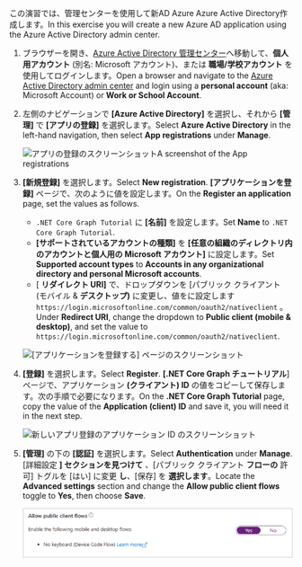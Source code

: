 <!-- markdownlint-disable MD002 MD041 -->

<span data-ttu-id="c4092-101">この演習では、管理センターを使用して新AD Azure Azure Active Directory作成します。</span><span class="sxs-lookup"><span data-stu-id="c4092-101">In this exercise you will create a new Azure AD application using the Azure Active Directory admin center.</span></span>

1. <span data-ttu-id="c4092-102">ブラウザーを開き、[Azure Active Directory 管理センター](https://aad.portal.azure.com)へ移動して、**個人用アカウント** (別名: Microsoft アカウント)、または **職場/学校アカウント** を使用してログインします。</span><span class="sxs-lookup"><span data-stu-id="c4092-102">Open a browser and navigate to the [Azure Active Directory admin center](https://aad.portal.azure.com) and login using a **personal account** (aka: Microsoft Account) or **Work or School Account**.</span></span>

1. <span data-ttu-id="c4092-103">左側のナビゲーションで **[Azure Active Directory]** を選択し、それから **[管理]** で **[アプリの登録]** を選択します。</span><span class="sxs-lookup"><span data-stu-id="c4092-103">Select **Azure Active Directory** in the left-hand navigation, then select **App registrations** under **Manage**.</span></span>

    ![<span data-ttu-id="c4092-104">アプリの登録のスクリーンショット</span><span class="sxs-lookup"><span data-stu-id="c4092-104">A screenshot of the App registrations</span></span> ](./images/aad-portal-app-registrations.png)

1. <span data-ttu-id="c4092-105">**[新規登録]** を選択します。</span><span class="sxs-lookup"><span data-stu-id="c4092-105">Select **New registration**.</span></span> <span data-ttu-id="c4092-106">**[アプリケーションを登録]** ページで、次のように値を設定します。</span><span class="sxs-lookup"><span data-stu-id="c4092-106">On the **Register an application** page, set the values as follows.</span></span>

    - <span data-ttu-id="c4092-107">`.NET Core Graph Tutorial` に **[名前]** を設定します。</span><span class="sxs-lookup"><span data-stu-id="c4092-107">Set **Name** to `.NET Core Graph Tutorial`.</span></span>
    - <span data-ttu-id="c4092-108">**[サポートされているアカウントの種類]** を **[任意の組織のディレクトリ内のアカウントと個人用の Microsoft アカウント]** に設定します。</span><span class="sxs-lookup"><span data-stu-id="c4092-108">Set **Supported account types** to **Accounts in any organizational directory and personal Microsoft accounts**.</span></span>
    - <span data-ttu-id="c4092-109">[ **リダイレクト URI]** で、ドロップダウンを [パブリック クライアント (モバイル & **デスクトップ)** に変更し、値をに設定します `https://login.microsoftonline.com/common/oauth2/nativeclient` 。</span><span class="sxs-lookup"><span data-stu-id="c4092-109">Under **Redirect URI**, change the dropdown to **Public client (mobile & desktop)**, and set the value to `https://login.microsoftonline.com/common/oauth2/nativeclient`.</span></span>

    ![[アプリケーションを登録する] ページのスクリーンショット](./images/aad-register-an-app.png)

1. <span data-ttu-id="c4092-111">**[登録]** を選択します。</span><span class="sxs-lookup"><span data-stu-id="c4092-111">Select **Register**.</span></span> <span data-ttu-id="c4092-112">**[.NET Core Graph チュートリアル**] ページで、アプリケーション **(クライアント) ID** の値をコピーして保存します。次の手順で必要になります。</span><span class="sxs-lookup"><span data-stu-id="c4092-112">On the **.NET Core Graph Tutorial** page, copy the value of the **Application (client) ID** and save it, you will need it in the next step.</span></span>

    ![新しいアプリ登録のアプリケーション ID のスクリーンショット](./images/aad-application-id.png)

1. <span data-ttu-id="c4092-114">**[管理]** の下の **[認証]** を選択します。</span><span class="sxs-lookup"><span data-stu-id="c4092-114">Select **Authentication** under **Manage**.</span></span> <span data-ttu-id="c4092-115">[詳細設定 **] セクションを見つけて** 、[パブリック クライアント **フローの** 許可] トグルを [はい] に変更 **し**、[保存] を **選択します**。</span><span class="sxs-lookup"><span data-stu-id="c4092-115">Locate the **Advanced settings** section and change the **Allow public client flows** toggle to **Yes**, then choose **Save**.</span></span>

    ![[パブリック クライアント フローの許可] トグルのスクリーンショット](./images/aad-default-client-type.png)
